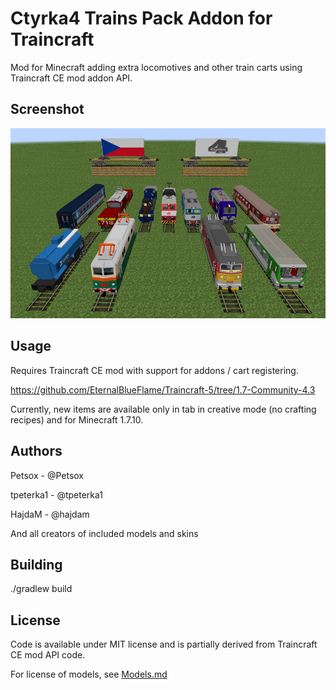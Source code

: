 Ctyrka4 Trains Pack Addon for Traincraft
========================================

Mod for Minecraft adding extra locomotives and other train carts using Traincraft CE mod addon API.

Screenshot
----------

![Screenshot](images/screenshot.jpg?raw=true)

Usage
-----

Requires Traincraft CE mod with support for addons / cart registering.

https://github.com/EternalBlueFlame/Traincraft-5/tree/1.7-Community-4.3

Currently, new items are available only in tab in creative mode (no crafting recipes) and for Minecraft 1.7.10.

Authors
-------

Petsox - @Petsox

tpeterka1 - @tpeterka1

HajdaM - @hajdam

And all creators of included models and skins

Building
--------

./gradlew build

License
-------

Code is available under MIT license and is partially derived from Traincraft CE mod API code.

For license of models, see [Models.md](https://github.com/Petsox/Ctyrk4-Addon-TCCE/blob/master/Models.md)
